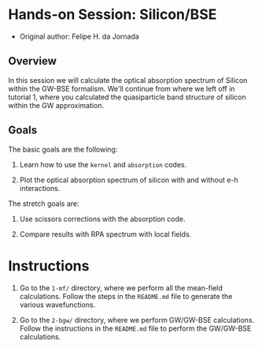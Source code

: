 # Hands-on Session: Silicon/BSE

- Original author: Felipe H. da Jornada


## Overview

In this session we will calculate the optical absorption spectrum of Silicon
within the GW-BSE formalism. We'll continue from where we left off in tutorial
1, where you calculated the quasiparticle band structure of silicon within the
GW approximation.


## Goals

The basic goals are the following:

1. Learn how to use the `kernel` and `absorption` codes.

2. Plot the optical absorption spectrum of silicon with and without e-h
   interactions.

The stretch goals are:

1. Use scissors corrections with the absorption code.

2. Compare results with RPA spectrum with local fields.


# Instructions

1. Go to the `1-mf/` directory, where we perform all the mean-field
   calculations. Follow the steps in the `README.md` file to generate the
   various wavefunctions.

2. Go to the `2-bgw/` directory, where we perform GW/GW-BSE calculations.
   Follow the instructions in the `README.md` file to perform the GW/GW-BSE
   calculations.

